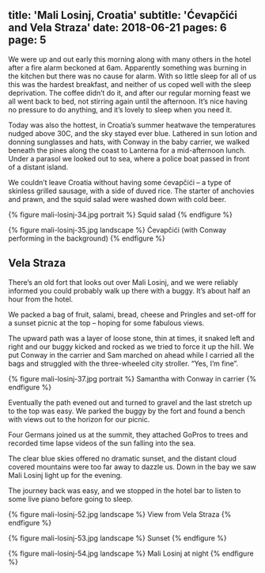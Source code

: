 title: 'Mali Losinj, Croatia'
subtitle: 'Ćevapčići and Vela Straza'
date: 2018-06-21
pages: 6
page: 5
---

We were up and out early this morning along with many others in the hotel after a fire alarm beckoned at 6am. Apparently something was burning in the kitchen but there was no cause for alarm. With so little sleep for all of us this was the hardest breakfast, and neither of us coped well with the sleep deprivation. The coffee didn’t do it, and after our regular morning feast we all went back to bed, not stirring again until the afternoon. It’s nice having no pressure to do anything, and it’s lovely to sleep when you need it.

Today was also the hottest, in Croatia’s summer heatwave the temperatures nudged above 30C, and the sky stayed ever blue. Lathered in sun lotion and donning sunglasses and hats, with Conway in the baby carrier, we walked beneath the pines along the coast to Lanterna for a mid-afternoon lunch. Under a parasol we looked out to sea, where a police boat passed in front of a distant island.

We couldn’t leave Croatia without having some ćevapčići – a type of skinless grilled sausage, with a side of duved rice. The starter of anchovies and prawn, and the squid salad were washed down with cold beer.

{% figure mali-losinj-34.jpg portrait %}
Squid salad
{% endfigure %}

{% figure mali-losinj-35.jpg landscape %}
Ćevapčići (with Conway performing in the background)
{% endfigure %}

## Vela Straza

There’s an old fort that looks out over Mali Losinj, and we were reliably informed you could probably walk up there with a buggy. It’s about half an hour from the hotel.

We packed a bag of fruit, salami, bread, cheese and Pringles and set-off for a sunset picnic at the top – hoping for some fabulous views.

The upward path was a layer of loose stone, thin at times, it snaked left and right and our buggy kicked and rocked as we tried to force it up the hill. We put Conway in the carrier and Sam marched on ahead while I carried all the bags and struggled with the three-wheeled city stroller. “Yes, I’m fine”.

{% figure mali-losinj-37.jpg portrait %}
Samantha with Conway in carrier
{% endfigure %}

Eventually the path evened out and turned to gravel and the last stretch up to the top was easy. We parked the buggy by the fort and found a bench with views out to the horizon for our picnic.

Four Germans joined us at the summit, they attached GoPros to trees and recorded time lapse videos of the sun falling into the sea.

The clear blue skies offered no dramatic sunset, and the distant cloud covered mountains were too far away to dazzle us. Down in the bay we saw Mali Losinj light up for the evening.

The journey back was easy, and we stopped in the hotel bar to listen to some live piano before going to sleep.

{% figure mali-losinj-52.jpg landscape %}
View from Vela Straza
{% endfigure %}

{% figure mali-losinj-53.jpg landscape %}
Sunset
{% endfigure %}

{% figure mali-losinj-54.jpg landscape %}
Mali Losinj at night
{% endfigure %}
